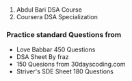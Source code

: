 ### 

1) Abdul Bari DSA Course
2) Coursera DSA Specialization


### Practice standard Questions from

   - Love Babbar 450 Questions
   - DSA Sheet By fraz
   - 150 Quesions from 30dayscoding.com
   - Striver's SDE Sheet 180 Questions
